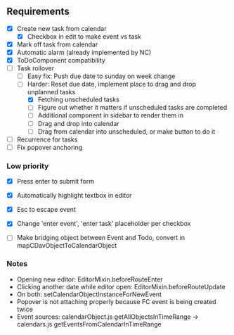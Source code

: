 ## Requirements

- [x] Create new task from calendar
  - [x] Checkbox in edit to make event vs task
- [x] Mark off task from calendar
- [x] Automatic alarm (already implemented by NC)
- [x] ToDoComponent compatibility
- [ ] Task rollover
  - [ ] Easy fix: Push due date to sunday on week change
  - [ ] Harder: Reset due date, implement place to drag and drop unplanned tasks
    - [x] Fetching unscheduled tasks
    - [ ] Figure out whether it matters if unscheduled tasks are completed
    - [ ] Additional component in sidebar to render them in
    - [ ] Drag and drop into calendar
    - [ ] Drag from calendar into unscheduled, or make button to do it
- [ ] Recurrence for tasks
- [ ] Fix popover anchoring

### Low priority

- [x] Press enter to submit form
- [x] Automatically highlight textbox in editor
- [x] Esc to escape event
- [x] Change 'enter event', 'enter task' placeholder per checkbox
- [ ] Make bridging object between Event and Todo, convert in mapCDavObjectToCalendarObject


### Notes

* Opening new editor: EditorMixin.beforeRouteEnter
* Clicking another date while editor open: EditorMixin.beforeRouteUpdate
* On both: setCalendarObjectInstanceForNewEvent
* Popover is not attaching properly because FC event is being created twice
* Event sources: calendarObject.js getAllObjectsInTimeRange -> calendars.js getEventsFromCalendarInTimeRange